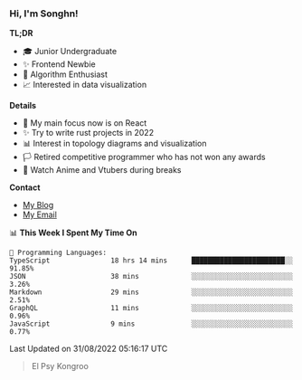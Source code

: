 ### Hi, I'm Songhn!

**TL;DR**

- 🎓 Junior Undergraduate
- ✨ Frontend Newbie
- 🎈 Algorithm Enthusiast
- 📈 Interested in data visualization

**Details**

- 🎯 My main focus now is on React
- ✨ Try to write rust projects in 2022
- 📊 Interest in topology diagrams and visualization
- 🏳️ Retired competitive programmer who has not won any awards
- 🍵 Watch Anime and Vtubers during breaks

**Contact**
- [My Blog](https://blog.songhn.com)
- [My Email](mailto:songhn233@gmail.com)

<!--START_SECTION:waka-->
📊 **This Week I Spent My Time On** 

```text
💬 Programming Languages: 
TypeScript               18 hrs 14 mins      ███████████████████████░░   91.85% 
JSON                     38 mins             ░░░░░░░░░░░░░░░░░░░░░░░░░   3.26% 
Markdown                 29 mins             ░░░░░░░░░░░░░░░░░░░░░░░░░   2.51% 
GraphQL                  11 mins             ░░░░░░░░░░░░░░░░░░░░░░░░░   0.96% 
JavaScript               9 mins              ░░░░░░░░░░░░░░░░░░░░░░░░░   0.77%

```


 Last Updated on 31/08/2022 05:16:17 UTC
<!--END_SECTION:waka-->

> El Psy Kongroo
